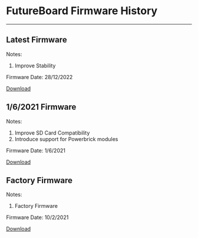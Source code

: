 # FutureBoard Firmware History

----------------

## Latest Firmware

Notes:

1. Improve Stability

Firmware Date: 28/12/2022

[Download](https://bit.ly/FutureBoardFW20221228)

## 1/6/2021 Firmware

Notes:

1. Improve SD Card Compatibility
2. Introduce support for Powerbrick modules

Firmware Date: 1/6/2021

[Download](http://bit.ly/FutureBoardFW0601)

## Factory Firmware

Notes:

1. Factory Firmware

Firmware Date: 10/2/2021

[Download](http://bit.ly/FutureBoardFW0210)

